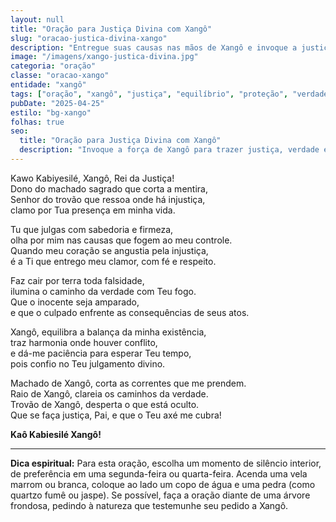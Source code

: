 ```yaml
---
layout: null
title: "Oração para Justiça Divina com Xangô"
slug: "oracao-justica-divina-xango"
description: "Entregue suas causas nas mãos de Xangô e invoque a justiça divina com fé, coragem e equilíbrio."
image: "/imagens/xango-justica-divina.jpg"
categoria: "oração"
classe: "oracao-xango"
entidade: "xangô"
tags: ["oração", "xangô", "justiça", "equilíbrio", "proteção", "verdade"]
pubDate: "2025-04-25"
estilo: "bg-xango"
folhas: true
seo:
  title: "Oração para Justiça Divina com Xangô"
  description: "Invoque a força de Xangô para trazer justiça, verdade e equilíbrio aos seus caminhos espirituais e materiais."
---
```


Kawo Kabiyesilé, Xangô, Rei da Justiça!  
Dono do machado sagrado que corta a mentira,  
Senhor do trovão que ressoa onde há injustiça,  
clamo por Tua presença em minha vida.  

Tu que julgas com sabedoria e firmeza,  
olha por mim nas causas que fogem ao meu controle.  
Quando meu coração se angustia pela injustiça,  
é a Ti que entrego meu clamor, com fé e respeito.  

Faz cair por terra toda falsidade,  
ilumina o caminho da verdade com Teu fogo.  
Que o inocente seja amparado,  
e que o culpado enfrente as consequências de seus atos.  

Xangô, equilibra a balança da minha existência,  
traz harmonia onde houver conflito,  
e dá-me paciência para esperar Teu tempo,  
pois confio no Teu julgamento divino.  

Machado de Xangô, corta as correntes que me prendem.  
Raio de Xangô, clareia os caminhos da verdade.  
Trovão de Xangô, desperta o que está oculto.  
Que se faça justiça, Pai, e que o Teu axé me cubra!  

**Kaô Kabiesilé Xangô!**

---

**Dica espiritual:** Para esta oração, escolha um momento de silêncio interior, de preferência em uma segunda-feira ou quarta-feira. Acenda uma vela marrom ou branca, coloque ao lado um copo de água e uma pedra (como quartzo fumê ou jaspe). Se possível, faça a oração diante de uma árvore frondosa, pedindo à natureza que testemunhe seu pedido a Xangô.
